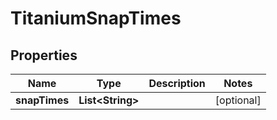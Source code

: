 

# TitaniumSnapTimes


## Properties

| Name | Type | Description | Notes |
|------------ | ------------- | ------------- | -------------|
|**snapTimes** | **List&lt;String&gt;** |  |  [optional] |



